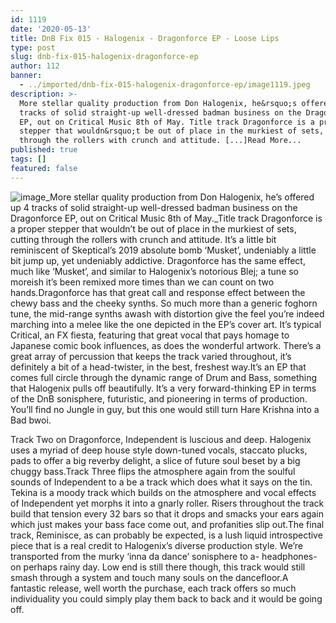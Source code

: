 ```yaml
---
id: 1119
date: '2020-05-13'
title: DnB Fix 015 - Halogenix - Dragonforce EP - Loose Lips
type: post
slug: dnb-fix-015-halogenix-dragonforce-ep
author: 112
banner:
  - ../imported/dnb-fix-015-halogenix-dragonforce-ep/image1119.jpeg
description: >-
  More stellar quality production from Don Halogenix, he&rsquo;s offered up 4
  tracks of solid straight-up well-dressed badman business on the Dragonforce
  EP, out on Critical Music 8th of May. Title track Dragonforce is a proper
  stepper that wouldn&rsquo;t be out of place in the murkiest of sets, cutting
  through the rollers with crunch and attitude. [...]Read More...
published: true
tags: []
featured: false
---
```

![image](../../imported/dnb-fix-015-halogenix-dragonforce-ep/image1119.jpeg)_More stellar quality production from Don Halogenix, he’s offered up 4 tracks of solid straight-up well-dressed badman business on the Dragonforce EP, out on Critical Music 8th of May._Title track Dragonforce is a proper stepper that wouldn’t be out of place in the murkiest of sets, cutting through the rollers with crunch and attitude. It’s a little bit reminiscent of Skeptical’s 2019 absolute bomb ‘Musket’, undeniably a little bit jump up, yet undeniably addictive. Dragonforce has the same effect, much like ‘Musket’, and similar to Halogenix’s notorious Blej; a tune so moreish it’s been remixed more times than we can count on two hands.Dragonforce has that great call and response effect between the chewy bass and the cheeky synths. So much more than a generic foghorn tune, the mid-range synths awash with distortion give the feel you’re indeed marching into a melee like the one depicted in the EP’s cover art. It’s typical Critical, an FX fiesta, featuring that great vocal that pays homage to Japanese comic book influences, as does the wonderful artwork. There’s a great array of percussion that keeps the track varied throughout, it’s definitely a bit of a head-twister, in the best, freshest way.It’s an EP that comes full circle through the dynamic range of Drum and Bass, something that Halogenix pulls off beautifully. It’s a very forward-thinking EP in terms of the DnB sonisphere, futuristic, and pioneering in terms of production. You’ll find no Jungle in guy, but this one would still turn Hare Krishna into a Bad bwoi.

Track Two on Dragonforce, Independent is luscious and deep. Halogenix uses a myriad of deep house style down-tuned vocals, staccato plucks, pads to offer a big reverby delight, a slice of future soul beset by a big chuggy bass.Track Three flips the atmosphere again from the soulful sounds of Independent to a be a track which does what it says on the tin. Tekina is a moody track which builds on the atmosphere and vocal effects of Independent yet morphs it into a gnarly roller. Risers throughout the track build that tension every 32 bars so that it drops and smacks your ears again which just makes your bass face come out, and profanities slip out.The final track, Reminisce, as can probably be expected, is a lush liquid introspective piece that is a real credit to Halogenix’s diverse production style. We’re transported from the murky ‘inna da dance’ sonisphere to a- headphones-on perhaps rainy day. Low end is still there though, this track would still smash through a system and touch many souls on the dancefloor.A fantastic release, well worth the purchase, each track offers so much individuality you could simply play them back to back and it would be going off.